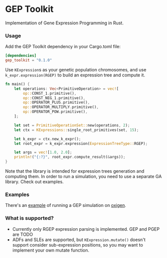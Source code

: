# GEP Toolkit
Implementation of Gene Expression Programming in Rust.

### Usage

Add the GEP Toolkit dependency in your Cargo.toml file:

```toml
[dependencies]
gep_toolkit = "0.1.0"
```

Use `KExpression`s as your genetic population chromosomes, and use `k_expr.expression(RGEP)` to build an expression tree and compute it. 

```rust
fn main() {
    let operations: Vec<PrimitiveOperation> = vec![
        op::CONST_1.primitive(),
        op::CONST_NEG_1.primitive(),
        op::OPERATOR_PLUS.primitive(),
        op::OPERATOR_MULTIPLY.primitive(),
        op::OPERATOR_POW.primitive(),
    ];

    let set = PrimitiveOperationSet::new(operations, 2);
    let ctx = KExpressions::single_root_primitives(set, 15);

    let k_expr = ctx.new_k_expr();
    let root_expr = k_expr.expression(ExpressionTreeType::RGEP);

    let args = vec![1.0, 2.0];
    println!("{:?}", root_expr.compute_result(&args));
}
```

Note that the library is intended for expression trees generation and computing them. In order to run a simulation, you need to use a separate GA library. Check out examples.

### Examples

There's an [example](https://github.com/Defake/gep_toolkit/tree/master/examples/oxigen_math_expression) of running a GEP simulation on [oxigen](https://github.com/Martin1887/oxigen).

### What is supported?
* Currently only RGEP expression parsing is implemented. GEP and PGEP are TODO
* ADFs and SLEs are supported, but `KExpression.mutate()` doesn't support consider sub-expression positions, so you may want to implement your own mutate function.  

